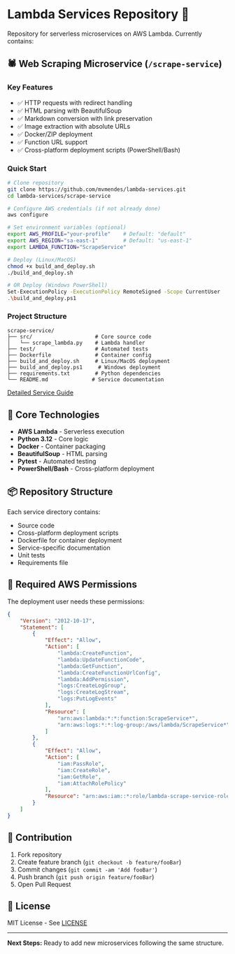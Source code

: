 # Lambda Services Repository 🚀

Repository for serverless microservices on AWS Lambda. Currently contains:

## 🕷️ Web Scraping Microservice (`/scrape-service`)

### Key Features
- ✅ HTTP requests with redirect handling
- ✅ HTML parsing with BeautifulSoup
- ✅ Markdown conversion with link preservation
- ✅ Image extraction with absolute URLs
- ✅ Docker/ZIP deployment
- ✅ Function URL support
- ✅ Cross-platform deployment scripts (PowerShell/Bash)

### Quick Start
```bash
# Clone repository
git clone https://github.com/mvmendes/lambda-services.git
cd lambda-services/scrape-service

# Configure AWS credentials (if not already done)
aws configure

# Set environment variables (optional)
export AWS_PROFILE="your-profile"    # Default: "default"
export AWS_REGION="sa-east-1"        # Default: "us-east-1"
export LAMBDA_FUNCTION="ScrapeService"

# Deploy (Linux/MacOS)
chmod +x build_and_deploy.sh
./build_and_deploy.sh

# OR Deploy (Windows PowerShell)
Set-ExecutionPolicy -ExecutionPolicy RemoteSigned -Scope CurrentUser
.\build_and_deploy.ps1
```

### Project Structure
```
scrape-service/
├── src/                    # Core source code
│   └── scrape_lambda.py    # Lambda handler
├── test/                   # Automated tests
├── Dockerfile              # Container config
├── build_and_deploy.sh     # Linux/MacOS deployment
├── build_and_deploy.ps1     # Windows deployment
├── requirements.txt        # Python dependencies
└── README.md              # Service documentation
```

[Detailed Service Guide](./scrape-service/README.md)

## 🔧 Core Technologies
- **AWS Lambda** - Serverless execution
- **Python 3.12** - Core logic
- **Docker** - Container packaging
- **BeautifulSoup** - HTML parsing
- **Pytest** - Automated testing
- **PowerShell/Bash** - Cross-platform deployment

## 📦 Repository Structure
Each service directory contains:
- Source code
- Cross-platform deployment scripts
- Dockerfile for container deployment
- Service-specific documentation
- Unit tests
- Requirements file

## 🔐 Required AWS Permissions
The deployment user needs these permissions:
```json
{
    "Version": "2012-10-17",
    "Statement": [
        {
            "Effect": "Allow",
            "Action": [
                "lambda:CreateFunction",
                "lambda:UpdateFunctionCode",
                "lambda:GetFunction",
                "lambda:CreateFunctionUrlConfig",
                "lambda:AddPermission",
                "logs:CreateLogGroup",
                "logs:CreateLogStream",
                "logs:PutLogEvents"
            ],
            "Resource": [
                "arn:aws:lambda:*:*:function:ScrapeService*",
                "arn:aws:logs:*:*:log-group:/aws/lambda/ScrapeService*"
            ]
        },
        {
            "Effect": "Allow",
            "Action": [
                "iam:PassRole",
                "iam:CreateRole",
                "iam:GetRole",
                "iam:AttachRolePolicy"
            ],
            "Resource": "arn:aws:iam::*:role/lambda-scrape-service-role"
        }
    ]
}
```

## 🤝 Contribution
1. Fork repository
2. Create feature branch (`git checkout -b feature/fooBar`)
3. Commit changes (`git commit -am 'Add fooBar'`)
4. Push branch (`git push origin feature/fooBar`)
5. Open Pull Request

## 📄 License
MIT License - See [LICENSE](./LICENSE)

---

**Next Steps:** Ready to add new microservices following the same structure.
